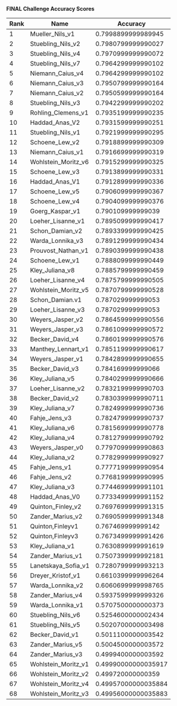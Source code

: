 **FINAL Challenge Accuracy Scores**



|Rank|Name|Accuracy|
|----|-----|---|
|1|Mueller_Nils_v1|0.7998899999989945|
|2|Stuebling_Nils_v2|0.7980799999990027|
|3|Stuebling_Nils_v4|0.7970999999990072|
|4|Stuebling_Nils_v7|0.7964299999990102|
|5|Niemann_Caius_v4|0.7964299999990102|
|6|Niemann_Caius_v3|0.7950799999990164|
|7|Niemann_Caius_v2|0.7950599999990164|
|8|Stuebling_Nils_v3|0.7942299999990202|
|9|Rohling_Clemens_v1|0.7935199999990235|
|10|Haddad_Anas_V2|0.7931599999990251|
|11|Stuebling_Nils_v1|0.7921999999990295|
|12|Schoene_Lew_v2|0.7918899999990309|
|13|Niemann_Caius_v1|0.7916699999990319|
|14|Wohlstein_Moritz_v6|0.7915299999990325|
|15|Schoene_Lew_v3|0.7913899999990331|
|16|Haddad_Anas_V1|0.7912899999990336|
|17|Schoene_Lew_v5|0.7906099999990367|
|18|Schoene_Lew_v4|0.7904099999990376|
|19|Goerg_Kaspar_v1|0.790109999999039|
|20|Loeher_Lisanne_v1|0.7895099999990417|
|21|Schon_Damian_v2|0.7893399999990425|
|22|Warda_Lonnika_v3|0.7891299999990434|
|23|Prouvost_Nathan_v1|0.7890399999990438|
|24|Schoene_Lew_v1|0.7888099999990449|
|25|Kley_Juliana_v8|0.7885799999990459|
|26|Loeher_Lisanne_v4|0.7875799999990505|
|27|Wohlstein_Moritz_v5|0.7870799999990528|
|28|Schon_Damian.v1|0.787029999999053|
|29|Loeher_Lisanne_v3|0.787029999999053|
|30|Weyers_Jasper_v2|0.7864599999990556|
|31|Weyers_Jasper_v3|0.7861099999990572|
|32|Becker_David_v4|0.7860199999990576|
|33|Manthey_Lennart_v1|0.7851199999990617|
|34|Weyers_Jasper_v1|0.7842899999990655|
|35|Becker_David_v3|0.784169999999066|
|36|Kley_Juliana_v5|0.7840299999990666|
|37|Loeher_Lisanne_v2|0.7832199999990703|
|38|Becker_David_v2|0.7830399999990711|
|39|Kley_Juliana_v7|0.7824999999990736|
|40|Fahje_Jens_v3|0.7824799999990737|
|41|Kley_Juliana_v6|0.7815699999990778|
|42|Kley_Juliana_v4|0.7812799999990792|
|43|Weyers_Jasper_v0|0.7797099999990863|
|44|Kley_Juliana_v2|0.7782999999990927|
|45|Fahje_Jens_v1|0.7777199999990954|
|46|Fahje_Jens_v2|0.7768199999990995|
|47|Kley_Juliana_v3|0.7744699999991101|
|48|Haddad_Anas_V0|0.7733499999991152|
|49|Quinton_Finley_v2|0.7697699999991315|
|50|Zander_Marius_v2|0.7690599999991348|
|51|Quinton,Finleyv1|0.767469999999142|
|52|Quinton,Finleyv3|0.7673499999991426|
|53|Kley_Juliana_v1|0.7630899999991619|
|54|Zander_Marius_v1|0.7507399999992181|
|55|Lanetskaya_Sofia_v1|0.7280799999993213|
|56|Dreyer_Kristof_v1|0.6610399999996264|
|57|Warda_Lonnika_v2|0.6060699999998765|
|58|Zander_Marius_v4|0.5937599999999326|
|59|Warda_Lonnika_v1|0.5707500000000373|
|60|Stuebling_Nils_v6|0.5254600000002434|
|61|Stuebling_Nils_v5|0.5020700000003498|
|62|Becker_David_v1|0.5011100000003542|
|63|Zander_Marius_v5|0.5004500000003572|
|64|Zander_Marius_v3|0.4999400000003592|
|65|Wohlstein_Moritz_v1|0.49990000000035917|
|66|Wohlstein_Moritz_v2|0.499720000000359|
|67|Wohlstein_Moritz_v4|0.49957000000035884|
|68|Wohlstein_Moritz_v3|0.49956000000035883|
